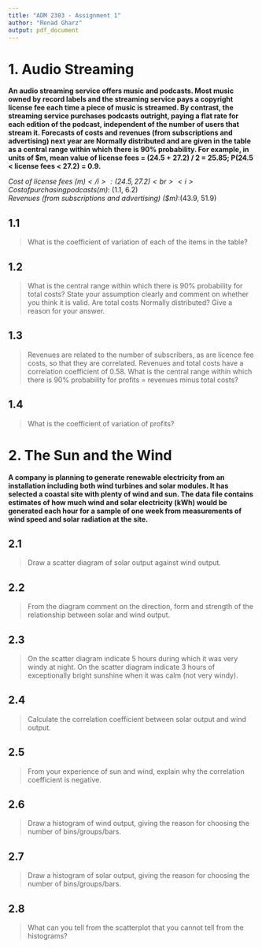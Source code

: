 ```yaml
---
title: "ADM 2303 - Assignment 1"
author: "Renad Gharz"
output: pdf_document
---
```


# 1. Audio Streaming
<strong>An audio streaming service offers music and podcasts. Most music owned by record labels and the streaming service pays a copyright license fee each time a piece of music is streamed. By contrast, the streaming service purchases podcasts outright, paying a flat rate for each edition of the podcast, independent of the number of users that stream it. Forecasts of costs and revenues (from subscriptions and advertising) next year are Normally distributed and are given in the table as a central range within which there is 90% probability. For example, in units of $m, mean value of license fees = (24.5 + 27.2) / 2 = 25.85; P(24.5 < license fees < 27.2) = 0.9.</strong>

<i>Cost of license fees ($m)</i>: (24.5, 27.2)<br>
<i>Cost of purchasing podcasts ($m)</i>: (1.1, 6.2)<br>
<i>Revenues (from subscriptions and advertising) ($m)</i>:(43.9, 51.9)

## 1.1
>What is the coefficient of variation of each of the items in the table?

## 1.2
>What is the central range within which there is 90% probability for total costs? State your assumption clearly and comment on whether you think it is valid. Are total costs Normally distributed? Give a reason for your answer.

## 1.3
>Revenues are related to the number of subscribers, as are licence fee costs, so that they are correlated. Revenues and total costs have a correlation coefficient of 0.58. What is the central range within which there is 90% probability for profits = revenues minus total costs?

## 1.4
>What is the coefficient of variation of profits?

# 2. The Sun and the Wind
<strong>A company is planning to generate renewable electricity from an installation including both wind turbines and solar modules. It has selected a coastal site with plenty of wind and sun. The data file contains estimates of how much wind and solar electricity (kWh) would be generated each hour for a sample of one week from measurements of wind speed and solar radiation at the site.</strong>

## 2.1
>Draw a scatter diagram of solar output against wind output.

## 2.2
>From the diagram comment on the direction, form and strength of the relationship between solar and wind output.

## 2.3
>On the scatter diagram indicate 5 hours during which it was very windy at night. On the scatter diagram indicate 3 hours of exceptionally bright sunshine when it was calm (not very windy).

## 2.4
>Calculate the correlation coefficient between solar output and wind output.

## 2.5
> From your experience of sun and wind, explain why the correlation coefficient is negative.

## 2.6
> Draw a histogram of wind output, giving the reason for choosing the number of bins/groups/bars.

## 2.7
>Draw a histogram of solar output, giving the reason for choosing the number of bins/groups/bars.

## 2.8
>What can you tell from the scatterplot that you cannot tell from the histograms?

